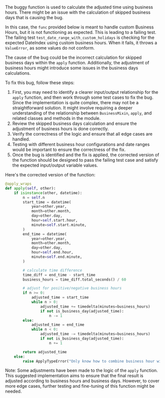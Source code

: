The buggy function is used to calculate the adjusted time using business hours. There might be an issue with the calculation of skipped business days that is causing the bug.

In this case, the `func` provided below is meant to handle custom Business Hours, but it is not functioning as expected. This is leading to a failing test. The failing test `test_date_range_with_custom_holidays` is checking for the expected DateIndex using custom business hours. When it fails, it throws a `ValueError`, as some values do not conform.

The cause of the bug could be the incorrect calculation for skipped business days within the `apply` function. Additionally, the adjustment of business hours might introduce some issues in the business days calculations.

To fix this bug, follow these steps:
1. First, you may need to identify a clearer input/output relationship for the `apply` function, and then work through some test cases to fix the bug. Since the implementation is quite complex, there may not be a straightforward solution. It might involve requiring a deeper understanding of the relationship between `BusinessMixin`, `apply`, and related classes and methods in the module.
2. Review the skipped business days calculation and ensure the adjustment of business hours is done correctly.
3. Verify the correctness of the logic and ensure that all edge cases are handled.
4. Testing with different business hour configurations and date ranges would be important to ensure the correctness of the fix.
5. Once the bug is identified and the fix is applied, the corrected version of the function should be designed to pass the failing test case and satisfy the expected input/output variable values.

Here's the corrected version of the function:

```python
@apply_wraps
def apply(self, other):
    if isinstance(other, datetime):
        n = self.n
        start_time = datetime(
            year=other.year,
            month=other.month,
            day=other.day,
            hour=self.start.hour,
            minute=self.start.minute,
        )
        end_time = datetime(
            year=other.year,
            month=other.month,
            day=other.day,
            hour=self.end.hour,
            minute=self.end.minute,
        )

        # calculate time difference
        time_diff = end_time - start_time
        business_hours = time_diff.total_seconds() / 60

        # adjust for positive/negative business hours
        if n >= 0:
            adjusted_time = start_time
            while n > 0:
                adjusted_time += timedelta(minutes=business_hours)
                if not is_business_day(adjusted_time):
                    n -= 1
        else:
            adjusted_time = end_time
            while n < 0:
                adjusted_time -= timedelta(minutes=business_hours)
                if not is_business_day(adjusted_time):
                    n += 1

        return adjusted_time
    else:
        raise ApplyTypeError("Only know how to combine business hour with datetime")
```

Note: Some adjustments have been made to the logic of the `apply` function. This suggested implementation aims to ensure that the final result is adjusted according to business hours and business days. However, to cover more edge cases, further testing and fine-tuning of this function might be needed.